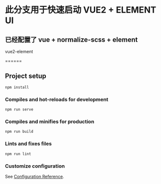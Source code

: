 # 此分支用于快速启动 VUE2 + ELEMENT UI

## 已经配置了 vue + normalize-scss + element

vue2-element

======

## Project setup
```
npm install
```

### Compiles and hot-reloads for development
```
npm run serve
```

### Compiles and minifies for production
```
npm run build
```

### Lints and fixes files
```
npm run lint
```

### Customize configuration
See [Configuration Reference](https://cli.vuejs.org/config/).
